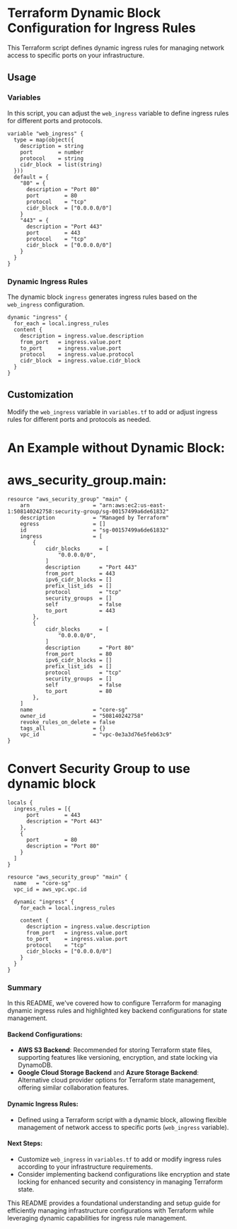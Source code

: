 
# Terraform Dynamic Block Configuration for Ingress Rules

This Terraform script defines dynamic ingress rules for managing network access to specific ports on your infrastructure.


## Usage

### Variables

In this script, you can adjust the `web_ingress` variable to define ingress rules for different ports and protocols.

```hcl
variable "web_ingress" {
  type = map(object({
    description = string
    port        = number
    protocol    = string
    cidr_block  = list(string)
  }))
  default = {
    "80" = {
      description = "Port 80"
      port        = 80
      protocol    = "tcp"
      cidr_block  = ["0.0.0.0/0"]
    }
    "443" = {
      description = "Port 443"
      port        = 443
      protocol    = "tcp"
      cidr_block  = ["0.0.0.0/0"]
    }
  }
}
```

### Dynamic Ingress Rules

The dynamic block `ingress` generates ingress rules based on the `web_ingress` configuration.

```hcl
dynamic "ingress" {
  for_each = local.ingress_rules
  content {
    description = ingress.value.description
    from_port   = ingress.value.port
    to_port     = ingress.value.port
    protocol    = ingress.value.protocol
    cidr_block  = ingress.value.cidr_block
  }
}
```

## Customization

Modify the `web_ingress` variable in `variables.tf` to add or adjust ingress rules for different ports and protocols as needed.



# An Example without Dynamic Block:

# aws_security_group.main:
```
resource "aws_security_group" "main" {
    arn                    = "arn:aws:ec2:us-east-1:508140242758:security-group/sg-00157499a6de61832"
    description            = "Managed by Terraform"
    egress                 = []
    id                     = "sg-00157499a6de61832"
    ingress                = [
        {
            cidr_blocks      = [
                "0.0.0.0/0",
            ]
            description      = "Port 443"
            from_port        = 443
            ipv6_cidr_blocks = []
            prefix_list_ids  = []
            protocol         = "tcp"
            security_groups  = []
            self             = false
            to_port          = 443
        },
        {
            cidr_blocks      = [
                "0.0.0.0/0",
            ]
            description      = "Port 80"
            from_port        = 80
            ipv6_cidr_blocks = []
            prefix_list_ids  = []
            protocol         = "tcp"
            security_groups  = []
            self             = false
            to_port          = 80
        },
    ]
    name                   = "core-sg"
    owner_id               = "508140242758"
    revoke_rules_on_delete = false
    tags_all               = {}
    vpc_id                 = "vpc-0e3a3d76e5feb63c9"
}
```
# Convert Security Group to use dynamic block

```
locals {
  ingress_rules = [{
      port        = 443
      description = "Port 443"
    },
    {
      port        = 80
      description = "Port 80"
    }
  ]
}

resource "aws_security_group" "main" {
  name   = "core-sg"
  vpc_id = aws_vpc.vpc.id

  dynamic "ingress" {
    for_each = local.ingress_rules

    content {
      description = ingress.value.description
      from_port   = ingress.value.port
      to_port     = ingress.value.port
      protocol    = "tcp"
      cidr_blocks = ["0.0.0.0/0"]
    }
  }
}
```

### Summary

In this README, we've covered how to configure Terraform for managing dynamic ingress rules and highlighted key backend configurations for state management.

#### Backend Configurations:
- **AWS S3 Backend**: Recommended for storing Terraform state files, supporting features like versioning, encryption, and state locking via DynamoDB.
- **Google Cloud Storage Backend** and **Azure Storage Backend**: Alternative cloud provider options for Terraform state management, offering similar collaboration features.

#### Dynamic Ingress Rules:
- Defined using a Terraform script with a dynamic block, allowing flexible management of network access to specific ports (`web_ingress` variable).

#### Next Steps:
- Customize `web_ingress` in `variables.tf` to add or modify ingress rules according to your infrastructure requirements.
- Consider implementing backend configurations like encryption and state locking for enhanced security and consistency in managing Terraform state.

This README provides a foundational understanding and setup guide for efficiently managing infrastructure configurations with Terraform while leveraging dynamic capabilities for ingress rule management. 
